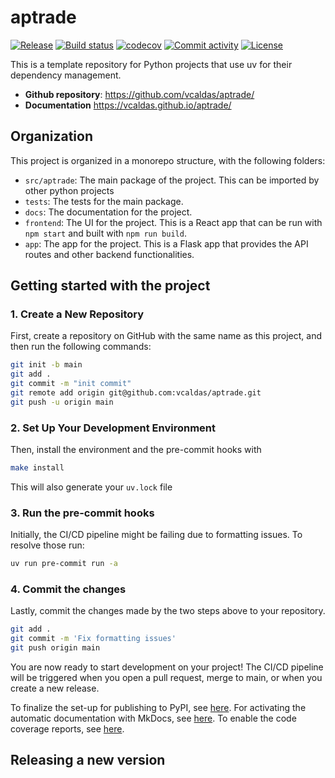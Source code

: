 # aptrade

[![Release](https://img.shields.io/github/v/release/vcaldas/aptrade)](https://img.shields.io/github/v/release/vcaldas/aptrade)
[![Build status](https://img.shields.io/github/actions/workflow/status/vcaldas/aptrade/main.yml?branch=main)](https://github.com/vcaldas/aptrade/actions/workflows/main.yml?query=branch%3Amain)
[![codecov](https://codecov.io/gh/vcaldas/aptrade/branch/main/graph/badge.svg)](https://codecov.io/gh/vcaldas/aptrade)
[![Commit activity](https://img.shields.io/github/commit-activity/m/vcaldas/aptrade)](https://img.shields.io/github/commit-activity/m/vcaldas/aptrade)
[![License](https://img.shields.io/github/license/vcaldas/aptrade)](https://img.shields.io/github/license/vcaldas/aptrade)

This is a template repository for Python projects that use uv for their dependency management.

- **Github repository**: <https://github.com/vcaldas/aptrade/>
- **Documentation** <https://vcaldas.github.io/aptrade/>


## Organization
This project is organized in a monorepo structure, with the following folders:
- `src/aptrade`: The main package of the project. This can be imported by other python projects
- `tests`: The tests for the main package.
- `docs`: The documentation for the project.
- `frontend`: The UI for the project. This is a React app that can be run with `npm start` and built with `npm run build`.
- `app`: The app for the project. This is a Flask app that provides the API routes and other backend functionalities.


## Getting started with the project

### 1. Create a New Repository

First, create a repository on GitHub with the same name as this project, and then run the following commands:

```bash
git init -b main
git add .
git commit -m "init commit"
git remote add origin git@github.com:vcaldas/aptrade.git
git push -u origin main
```

### 2. Set Up Your Development Environment

Then, install the environment and the pre-commit hooks with

```bash
make install
```

This will also generate your `uv.lock` file

### 3. Run the pre-commit hooks

Initially, the CI/CD pipeline might be failing due to formatting issues. To resolve those run:

```bash
uv run pre-commit run -a
```

### 4. Commit the changes

Lastly, commit the changes made by the two steps above to your repository.

```bash
git add .
git commit -m 'Fix formatting issues'
git push origin main
```

You are now ready to start development on your project!
The CI/CD pipeline will be triggered when you open a pull request, merge to main, or when you create a new release.

To finalize the set-up for publishing to PyPI, see [here](https://fpgmaas.github.io/cookiecutter-uv/features/publishing/#set-up-for-pypi).
For activating the automatic documentation with MkDocs, see [here](https://fpgmaas.github.io/cookiecutter-uv/features/mkdocs/#enabling-the-documentation-on-github).
To enable the code coverage reports, see [here](https://fpgmaas.github.io/cookiecutter-uv/features/codecov/).

## Releasing a new version
